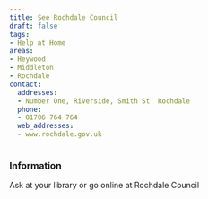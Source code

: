 ```yaml
---
title: See Rochdale Council
draft: false
tags:
- Help at Home
areas:
- Heywood
- Middleton
- Rochdale
contact:
  addresses:
  - Number One, Riverside, Smith St  Rochdale
  phone:
  - 01706 764 764
  web_addresses:
  - www.rochdale.gov.uk
---
```


### Information
Ask at your library or go online at Rochdale Council

